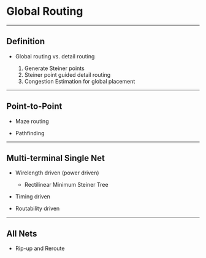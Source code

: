 # Global Routing

---

## Definition

- Global routing vs. detail routing

  1. Generate Steiner points
  2. Steiner point guided detail routing
  3. Congestion Estimation for global placement

---

## Point-to-Point

- Maze routing

- Pathfinding

---

## Multi-terminal Single Net

- Wirelength driven (power driven)

  - Rectilinear Minimum Steiner Tree

- Timing driven

- Routability driven

---

## All Nets

- Rip-up and Reroute




